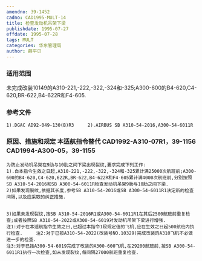 ```yaml
---
amendno: 39-1452  
cadno: CAD1995-MULT-14  
title: 检查发动机吊架下梁  
publishdate: 1995-07-27  
effdate: 1995-07-28  
tags: MULT  
categories: 华东管理局  
author: 薛平贝  
---
```

  
### 适用范围  
未完成改装10149的A310-221,-222,-322,-324和-325;A300-600的B4-620,C4-620,BR-622,B4-622R和F4-605.  
  
<!--more-->  
### 参考文件  
    1).DGAC AD92-049-130(B)R3     2).AIRBUS SB A310-54-2016,A300-54-6011R  
  
### 原因、措施和规定 本适航指令替代 CAD1992-A310-07R1，39-1156 CAD1994-A300-05，39-1155  
    为防止发动机吊架在9肋与10肋之间下梁出现裂纹,要求完成下列工作:  
    1).自本指令生效之日起,A310-221,-222,-322,-324和-325累计满25000次航班前;A300-600的B4-620,C4-620,622R,BR-622,B4-622R和F4-605累计满4000次航班前,分别按照SB A310-54-2016和SB A300-54-6011R检查发动机吊架9肋与10肋之间下梁.  
    2)如果发现裂纹,依据其长度,参考SB A310-54-2016或SB A300-54-6011R1决定新的检查间隔,以及应采取的纠正措施.  
  
      
    3)如果未发现裂纹,按SB A310-54-2016R1或A300-54-6011R1在其后2500航班前重复检查;或者按照SB A310-54-2022或A300-54-6019对发动机吊架下梁进行增强.  
    注1:对于在本适航指令生效之日,已超过本指令1段规定值的飞机,应在生效之日起500航班内执行检查.     注2:对于已按A310-54-2022(改装号NO.10329)完成改装的A310飞机不必做进一步的检查.  
    注3:对于已按A300-54-6019完成了改装的A300-600飞机,在29200航班前,按SB A300-54-6011R1执行一次检查,如未发现裂纹,每间隔27000航班重复检查.  
